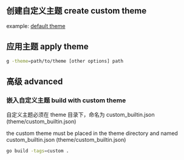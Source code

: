 ## 创建自定义主题 create custom theme 

example: [default theme](theme/default.json)

## 应用主题 apply theme
```bash
g -theme=path/to/theme [other options] path
```

## 高级 advanced

### 嵌入自定义主题 build with custom theme
自定义主题必须在 theme 目录下，命名为 custom_builtin.json (theme/custom_builtin.json)

the custom theme must be placed in the theme directory and named custom_builtin.json (theme/custom_builtin.json)

```bash
go build -tags=custom .
```